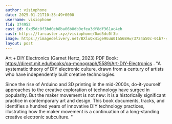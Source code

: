 ```yaml
---
author: visiophone
date: 2025-01-21T10:35:49+0000
username: visiophone
fid: 374952
cast_id: 0xd5dc0f3bd0eb8ba06b8db0efea3df8df361ac4eb
cast: https://farcaster.xyz/visiophone/0xd5dc0f3b
image: https://imagedelivery.net/BXluQx4ige9GuW0Ia56BHw/3724a50c-01b7-4e00-f8a9-9c049fef4100/original
layout: post
---
```


Art + DIY Electronics
(Garnet Hertz, 2023)
PDF Book: https://direct.mit.edu/books/oa-monograph/5589/Art-DIY-Electronics
.
"A systematic theory of DIY electronic culture, drawn from a century of artists who have independently built creative technologies.

Since the rise of Arduino and 3D printing in the mid-2000s, do-it-yourself approaches to the creative exploration of technology have surged in popularity. But the maker movement is not new: it is a historically significant practice in contemporary art and design. This book documents, tracks, and identifies a hundred years of innovative DIY technology practices, illustrating how the maker movement is a continuation of a long-standing creative electronic subculture. "

<img src='https://imagedelivery.net/BXluQx4ige9GuW0Ia56BHw/3724a50c-01b7-4e00-f8a9-9c049fef4100/original' alt='' referrerpolicy='no-referrer'/>
<img src='https://imagedelivery.net/BXluQx4ige9GuW0Ia56BHw/837b1836-6d63-4bc6-f56a-cf5e429ac100/original' alt='' referrerpolicy='no-referrer'/>
